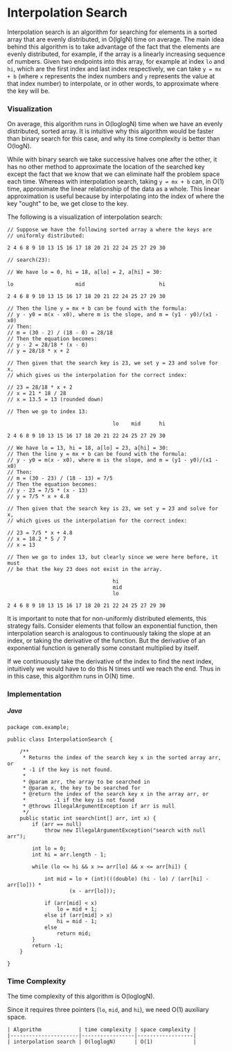 # Interpolation Search

Interpolation search is an algorithm for searching for elements in a sorted 
array that are evenly distributed, in O(lglgN) time on average. The main idea 
behind this algorithm is to take advantage of the fact that the elements are
evenly distributed, for example, if the array is a linearly increasing sequence 
of numbers. Given two endpoints into this array, for example at index `lo` and
`hi`, which are the first index and last index respectively, we can take
`y = mx + b` (where `x` represents the index numbers and `y` represents the 
value at that index number) to interpolate, or in other words, to approximate
where the key will be.

### Visualization

On average, this algorithm runs in O(loglogN) time when we have an evenly
distributed, sorted array. It is intuitive why this algorithm would be faster
than binary search for this case, and why its time complexity is better than
O(logN). 

While with binary search we take successive halves one after the other, it has 
no other method to approximate the location of the searched key except the fact 
that we know that we can eliminate half the problem space each time. Whereas 
with interpolation search, taking `y = mx + b` can, in O(1) time, approximate 
the linear relationship of the data as a whole. This linear approximation is 
useful because by interpolating into the index of where the key "ought" to be, 
we get close to the key.

The following is a visualization of interpolation search:

```
// Suppose we have the following sorted array a where the keys are 
// uniformly distributed:

2 4 6 8 9 10 13 15 16 17 18 20 21 22 24 25 27 29 30

// search(23):

// We have lo = 0, hi = 18, a[lo] = 2, a[hi] = 30:

lo                    mid                        hi

2 4 6 8 9 10 13 15 16 17 18 20 21 22 24 25 27 29 30

// Then the line y = mx + b can be found with the formula:
// y - y0 = m(x - x0), where m is the slope, and m = (y1 - y0)/(x1 - x0)
// Then:
// m = (30 - 2) / (18 - 0) = 28/18
// Then the equation becomes:
// y - 2 = 28/18 * (x - 0)
// y = 28/18 * x + 2

// Then given that the search key is 23, we set y = 23 and solve for x,
// which gives us the interpolation for the correct index:

// 23 = 28/18 * x + 2
// x = 21 * 18 / 28
// x = 13.5 = 13 (rounded down)

// Then we go to index 13:

                                  lo    mid      hi

2 4 6 8 9 10 13 15 16 17 18 20 21 22 24 25 27 29 30

// We have lo = 13, hi = 18, a[lo] = 23, a[hi] = 30:
// Then the line y = mx + b can be found with the formula:
// y - y0 = m(x - x0), where m is the slope, and m = (y1 - y0)/(x1 - x0)
// Then:
// m = (30 - 23) / (18 - 13) = 7/5
// Then the equation becomes:
// y - 23 = 7/5 * (x - 13)
// y = 7/5 * x + 4.8

// Then given that the search key is 23, we set y = 23 and solve for x,
// which gives us the interpolation for the correct index:

// 23 = 7/5 * x + 4.8
// x = 18.2 * 5 / 7
// x = 13

// Then we go to index 13, but clearly since we were here before, it must
// be that the key 23 does not exist in the array.

                                  hi
                                  mid
                                  lo

2 4 6 8 9 10 13 15 16 17 18 20 21 22 24 25 27 29 30
```

It is important to note that for non-uniformly distributed elements, this 
strategy fails. Consider elements that follow an exponential function, then 
interpolation search is analogous to continuously taking the slope at an index, 
or taking the derivative of the function. But the derivative of an exponential 
function is generally some constant multiplied by itself.

If we continuously take the derivative of the index to find the next index, 
intuitively we would have to do this N times until we reach the end. Thus in in 
this case, this algorithm runs in O(N) time.

### Implementation 

##### Java

```
package com.example;

public class InterpolationSearch {

    /**
     * Returns the index of the search key x in the sorted array arr, or
     * -1 if the key is not found.
     *
     * @param arr, the array to be searched in
     * @param x, the key to be searched for
     * @return the index of the search key x in the array arr, or
     *         -1 if the key is not found
     * @throws IllegalArgumentException if arr is null
     */
    public static int search(int[] arr, int x) {
        if (arr == null)
            throw new IllegalArgumentException("search with null arr");

        int lo = 0;
        int hi = arr.length - 1;

        while (lo <= hi && x >= arr[lo] && x <= arr[hi]) {

            int mid = lo + (int)(((double) (hi - lo) / (arr[hi] - arr[lo])) *
                    (x - arr[lo]));

            if (arr[mid] < x)
                lo = mid + 1;
            else if (arr[mid] > x)
                hi = mid - 1;
            else
                return mid;
        }
        return -1;
    }

}
```

### Time Complexity

The time complexity of this algorithm is O(loglogN).

Since it requires three pointers (`lo`, `mid`, and `hi`), we need O(1)
auxiliary space.

```
| Algorithm            | time complexity | space complexity |
|----------------------|-----------------|------------------|
| interpolation search | O(loglogN)      | O(1)             |
```